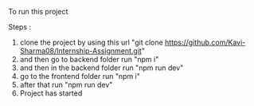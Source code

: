 To run this project 

Steps : 
1) clone the project by using this url "git clone https://github.com/Kavi-Sharma08/Internship-Assignment.git"
2) and then go to backend folder run "npm i"
3) and then in the backend folder run "npm run dev"
4) go to the frontend folder run "npm i"
5) after that run "npm run dev"
6) Project has started